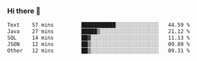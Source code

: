 ### Hi there 👋

<!--START_SECTION:waka-->

```txt
Text    57 mins         ███████████░░░░░░░░░░░░░░   44.59 %
Java    27 mins         █████▒░░░░░░░░░░░░░░░░░░░   21.12 %
SQL     14 mins         ██▓░░░░░░░░░░░░░░░░░░░░░░   11.13 %
JSON    12 mins         ██▒░░░░░░░░░░░░░░░░░░░░░░   09.89 %
Other   12 mins         ██▒░░░░░░░░░░░░░░░░░░░░░░   09.31 %
```

<!--END_SECTION:waka-->


<!--
**AnkelMauCastillo/AnkelMauCastillo** is a ✨ _special_ ✨ repository because its `README.md` (this file) appears on your GitHub profile.

Here are some ideas to get you started:

- 🔭 I’m currently working on ...
- 🌱 I’m currently learning ...
- 👯 I’m looking to collaborate on ...
- 🤔 I’m looking for help with ...
- 💬 Ask me about ...
- 📫 How to reach me: ...
- 😄 Pronouns: ...
- ⚡ Fun fact: ...
-->

